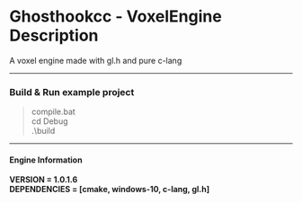 # Ghosthookcc - VoxelEngine Description
A voxel engine made with gl.h and pure c-lang

---

### Build & Run example project
>compile.bat<br/>cd Debug<br/>.\build


---

#### Engine Information
**VERSION = __1.0.1.6__**
<br/>
**DEPENDENCIES = __[cmake, windows-10, c-lang, gl.h]__**

